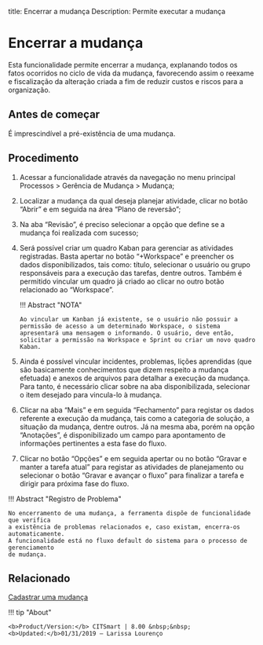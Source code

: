 title: Encerrar a mudança
Description: Permite executar a mudança 
# Encerrar a mudança 

Esta funcionalidade permite encerrar a mudança, explanando todos os fatos ocorridos no ciclo de vida da mudança, favorecendo assim o reexame e fiscalização da alteração criada a fim de reduzir custos e riscos para a organização.

Antes de começar
----------------

É imprescindível a pré-existência de uma mudança.  

Procedimento 
-------------

1.  Acessar a funcionalidade através da navegação no menu principal Processos \>
    Gerência de Mudança \> Mudança;

2.  Localizar a mudança da qual deseja planejar atividade, clicar no botão
    “Abrir” e em seguida na área “Plano de reversão”;

3.  Na aba “Revisão”, é preciso selecionar a opção que define se a mudança foi
    realizada com sucesso;

4.  Será possível criar um quadro Kaban para gerenciar as atividades
    registradas. Basta apertar no botão “+Workspace” e preencher os dados
    disponibilizados, tais como: título, selecionar o usuário ou grupo
    responsáveis para a execução das tarefas, dentre outros. Também é permitido
    vincular um quadro já criado ao clicar no outro botão relacionado ao
    “Workspace”.
    
    !!! Abstract "NOTA"
    
        Ao vincular um Kanban já existente, se o usuário não possuir a permissão de acesso a um determinado Workspace, o sistema apresentará uma mensagem o informando. O usuário, deve então, solicitar a permissão na Workspace e Sprint ou criar um novo quadro Kaban.

5.  Ainda é possível vincular incidentes, problemas, lições aprendidas (que são
    basicamente conhecimentos que dizem respeito a mudança efetuada) e anexos de
    arquivos para detalhar a execução da mudança. Para tanto, é necessário
    clicar sobre na aba disponibilizada, selecionar o item desejado para
    vincula-lo à mudança.

6.  Clicar na aba “Mais” e em seguida “Fechamento” para registar os dados
    referente a execução da mudança, tais como a categoria de solução, a
    situação da mudança, dentre outros. Já na mesma aba, porém na opção
    “Anotações”, é disponibilizado um campo para apontamento de informações
    pertinentes a esta fase do fluxo.

7.  Clicar no botão “Opções” e em seguida apertar ou no botão “Gravar e manter a
    tarefa atual” para registar as atividades de planejamento ou selecionar o
    botão “Gravar e avançar o fluxo” para finalizar a tarefa e dirigir para
    próxima fase do fluxo.
    
!!! Abstract "Registro de Problema"
    
    No encerramento de uma mudança, a ferramenta dispõe de funcionalidade que verifica 
    a existência de problemas relacionados e, caso existam, encerra-os automaticamente. 
    A funcionalidade está no fluxo default do sistema para o processo de gerenciamento 
    de mudança.

Relacionado 
------------

[Cadastrar uma mudança](/pt-br/citsmart-platform-8/processes/change/use/register-change.html)

!!! tip "About"

    <b>Product/Version:</b> CITSmart | 8.00 &nbsp;&nbsp;
    <b>Updated:</b>01/31/2019 – Larissa Lourenço

